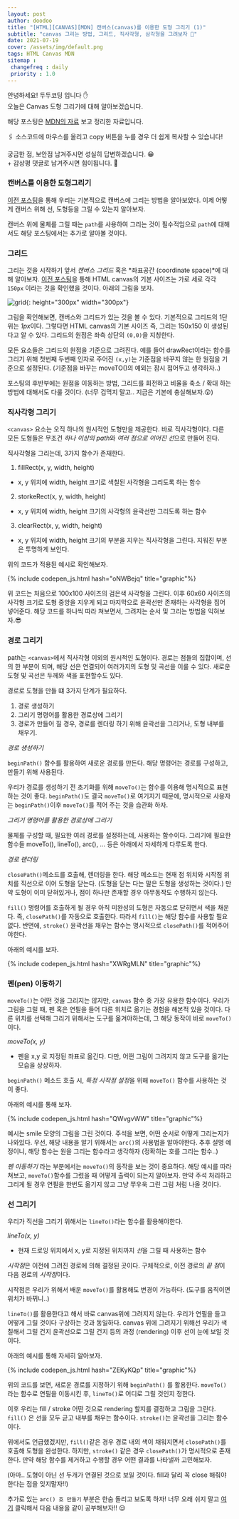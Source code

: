 ```yaml
---
layout: post
author: doodoo
title: "[HTML][CANVAS][MDN] 캔버스(canvas)를 이용한 도형 그리기 (1)"
subtitle: "canvas 그리는 방법, 그리드, 직사각형, 삼각형을 그려보자 🎵"
date: 2021-07-19
cover: /assets/img/default.png
tags: HTML Canvas MDN
sitemap :
 changefreq : daily
 priority : 1.0
---
```

안녕하세요! <span class="doodoo">두두코딩</span> 입니다 ✋ <br>
오늘은 Canvas 도형 그리기에 대해 알아보겠습니다.

해당 포스팅은 [MDN의 자료](https://developer.mozilla.org/ko/docs/Web/API/Canvas_API/Tutorial/Drawing_shapes) 보고 정리한 자료입니다.

🖇 소스코드에 마우스를 올리고 <span class="tip">copy</span> 버튼을 누를 경우 더 쉽게 복사할 수 있습니다!

궁금한 점, 보안점 남겨주시면 성실히 답변하겠습니다. 😁 <br>
\+ 감상평 댓글로 남겨주시면 힘이됩니다. 🙇

### 캔버스를 이용한 도형그리기
[이전 포스팅](https://0xd00d00.github.io/2021/07/08/canvas_2.html)을 통해 우리는 기본적으로 캔버스에 그리는 방법을 알아보았다. 이제 어떻게 캔버스 위해 선, 도형등을 그릴 수 있는지 알아보자.

캔버스 위에 물체를 그릴 때는 `path`를 사용하여 그리는 것이 필수적임으로 `path`에 대해서도 해당 포스팅에서는 추가로 알아볼 것이다.

### 그리드
그리는 것을 시작하기 앞서 *캔버스 그리드* 혹은 *좌표공간 (coordinate space)*에 대해 알아보자. [이전 포스팅](https://0xd00d00.github.io/2021/07/08/canvas_2.html)을 통해 HTML canvas의 기본 사이즈는 가로 세로 각각 `150px` 이라는 것을 확인했을 것이다. 아래의 그림을 보자.

![grid](/assets/img/grid.png){: height="300px" width="300px"}

그림을 확인해보면, 캔버스와 그리드가 있는 것을 볼 수 있다. 기본적으로 그리드의 1단위는 *1px*이다. 그렇다면 HTML canvas의 기본 사이즈 즉, 그리는 150x150 이 생성된다고 알 수 있다. 그리드의 원점은 좌측 상단의 `(0,0)`을 지칭한다.

모든 요소들은 그리드의 원점을 기준으로 그려진다. 예를 들어 drawRect이라는 함수를 그리기 위해 첫번째 두번째 인자로 주어진 `(x,y)`는 기준점을 바꾸지 않는 한 원점을 기준으로 설정된다. (기준점을 바꾸는 moveTO()의 예외는 잠시 접어두고 생각하자..)

포스팅의 후반부에는 원점을 이동하는 방법, 그리드를 회전하고 비율을 축소 / 확대 하는방법에 대해서도 다룰 것이다. (너무 겁먹지 말고.. 지금은 기본에 충실해보자.😲)

### 직사각형 그리기
`<canvas>` 요소는 오직 하나의 원시적인 도형만을 제공한다. 바로 <span class="tip">직사각형</span>이다. 다른 모든 도형들은 무조건 *하나 이상의 path*와 *여러 점으로 이어진 선*으로 만들어 진다.

직사각형을 그리는데, 3가지 함수가 존재한다.

1. fillRect(x, y, width, height)
* x, y 위치에 width, height 크기로 색칠된 사각형을 그리도록 하는 함수

2. storkeRect(x, y, width, height)
* x, y 위치에 width, height 크기의 사각형의 윤곽선만 그리도록 하는 함수

3. clearRect(x, y, width, height)
* x, y 위치에 width, height 크기의 부분을 지우는 직사각형을 그린다. 지워진 부분은 투명하게 보인다.

위의 코드가 적용된 예시로 확인해보자.

{% include codepen_js.html hash="oNWBejq" title="graphic"%}

위 코드는 처음으로 100x100 사이즈의 검은색 사각형을 그린다. 이후 60x60 사이즈의 사각형 크기로 도형 중앙을 지우게 되고 마지막으로 윤곽선만 존재하는 사각형을 집어 넣어준다. 해당 코드를 하나씩 따라 쳐보면서, 그려지는 순서 및 그리는 방법을 익혀보자.😎

### 경로 그리기
<span style="tip">path</span>는 `<canvas>`에서 직사각형 이외의 원시적인 도형이다. 경로는 점들의 집합이며, 선의 한 부분이 되며, 해당 선은 연결되어 여러가지의 도형 및 곡선을 이룰 수 있다. 새로운 도형 및 곡선은 두께와 색을 표현할수도 있다.

경로로 도형을 만들 떄 3가지 단계가 필요하다.

1. 경로 생성하기
2. 그리기 명령어를 활용한 경로상에 그리기
3. 경로가 만들어 질 경우, 경로를 렌더링 하기 위해 윤곽선을 그리거나, 도형 내부를 채우기.

*경로 생성하기*

`beginPath()` 함수를 활용하여 새로운 경로를 만든다. 해당 명령어는 경로를 구성하고, 만들기 위해 사용된다.

우리가 경로를 생성하기 전 초기화를 위해 `moveTo()`는 함수를 이용해 명시적으로 표현하는 것이 좋다. `beginPath()`도 결국 `moveTo()`로 여기지기 때문에, 명시적으로 사용자는 `beginPath()`이후 `moveTo()`를 적어 주는 것을 습관화 하자.

*그리기 명령어를 활용한 경로상에 그리기*

물체를 구성할 때, 필요한 여러 경로를 설정하는데, 사용하는 함수이다.
그리기에 필요한 함수들 moveTo(), lineTo(), arc(), ... 등은 아래에서 자세하게 다루도록 한다.

*경로 랜더링*

`closePath()`메소드를 호출해, 렌더링을 한다. 해당 메소드는 현재 점 위치와 시작점 위치를 직선으로 이어 도형을 닫는다. (도형을 닫는 다는 말은 도형을 생성하는 것이다.) 만약 도형이 이미 닫혀있거나, 점이 하나만 존재할 경우 아무동작도 수행하지 않는다.

`fill()` 명령어를 호출하게 될 경우 아직 미완성의 도형은 자동으로 닫히면서 색을 채운다. 즉, `closePath()`를 자동으로 호출한다. 따라서 `fill()`는 해당 함수를 사용할 필요없다. 반면에, `stroke()` 윤곽선을 채우는 함수는 명시적으로 `closePath()`를 적어주어야한다.

아래의 예시를 보자.

{% include codepen_js.html hash="XWRgMLN" title="graphic"%}

### 펜(pen) 이동하기
`moveTo()`는 어떤 것을 그리지는 않지만, `canvas` 함수 중 가장 유용한 함수이다. 우리가 그림을 그릴 때, 펜 혹은 연필을 들어 다른 위치로 옮기는 경험을 해본적 있을 것이다. 다른 위치를 선택해 그리기 위해서는 도구를 옮겨야하는데, 그 해당 동작이 바로 `moveTo()`이다.

*moveTo(x, y)*

- 펜을 x,y 로 지정된 좌표로 옮긴다. 다만, 어떤 그림이 그려지지 않고 도구를 옮기는 모습을 상상하자.

`beginPath()` 메소드 호출 시, *특정 시작점 설정*을 위해 `moveTo()` 함수를 사용하는 것이 좋다.


아래의 예시를 통해 보자.

{% include codepen_js.html hash="QWvgvWW" title="graphic"%}

예시는 smile 모양의 그림을 그린 것이다. 주석을 보면, 어떤 순서로 어떻게 그리는지가 나와있다. 우선, 해당 내용을 알기 위해서는 `arc()`의 사용법을 알아야한다. 추후 설명 예정이니, 해당 함수는 원을 그리는 함수라고 생각하자 (정확히는 호를 그리는 함수..)

*펜 이동하기* 라는 부분에서는 `moveTo()`의 동작을 보는 것이 중요하다. 해당 예시를 따라 쳐보고, `moveTo()`함수를 그렸을 때 어떻게 출력이 되는지 알아보자. 만약 주석 처리하고 그리게 될 경우 연필을 한번도 옮기지 않고 그냥 쭈우욱 그린 그림 처럼 나올 것이다.

### 선 그리기
우리가 직선을 그리기 위해서는 `lineTo()`라는 함수를 활용해야한다.

*lineTo(x, y)*

- 현재 드로잉 위치에서 x, y로 지정된 위치까지 *선*을 그릴 때 사용하는 함수

*시작점*은 이전에 그려진 경로에 의해 결정된 곳이다. 구체적으로, 이전 경로의 *끝 점*이 다음 경로의 *시작점*이다.

시작점은 우리가 위해서 배운 `moveTo()`를 활용해도 변경이 가능하다. (도구를 움직이면 위치가 바뀌니..)

`lineTo()`를 활용한다고 해서 바로 canvas위에 그려지지 않는다. 우리가 연필을 들고 어떻게 그릴 것이다 구상하는 것과 동일하다. canvas 위에 그려지기 위해선 우리가 색칠해서 그릴 건지 윤곽선으로 그릴 건지 등의 과정 (rendering) 이후 선이 눈에 보일 것이다.

아래의 예시를 통해 자세히 알아보자.

{% include codepen_js.html hash="ZEKyKQp" title="graphic"%}

위의 코드를 보면, 새로운 경로를 지정하기 위해 `beginPath()` 를 활용한다. `moveTo()`라는 함수로 연필을 이동시킨 후, `lineTo()`로 어디로 그릴 것인지 정한다.

이후 우리는 fill / stroke 어떤 것으로 rendering 할지를 결정하고 그림을 그린다. `fill()` 은 선을 모두 귿고 내부를 채우는 함수이다. `stroke()`는 윤곽선을 그리는 함수이다.

위에서도 언급했겠지만, `fill()`같은 경우 경로 내의 색이 채워지면서 `closePath()`를 호출해 도형을 완성한다. 하지만, `stroke()` 같은 경우 `closePath()`가 명시적으로 존재한다. 만약 해당 함수를 제거하고 수행할 경우 어떤 결과를 나타낼까 고민해보자.

(아마.. 도형이 아닌 선 두개가 연결된 것으로 보일 것이다. fill과 달리 꼭 close 해줘야한다는 점을 잊지말자!!)

추가로 있는 `arc() 호 만들기` 부분은 한숨 돌리고 보도록 하자! 너무 오래 쉬지 말고 [여기]() 클릭해서 다음 내용을 같이 공부해보자!! 😌
